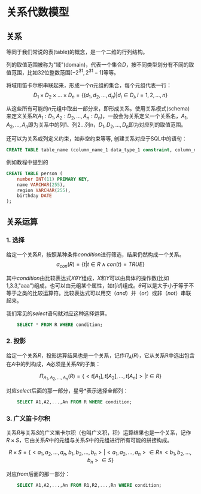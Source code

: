 # 关系代数模型

## 关系

等同于我们常说的表(table)的概念，是一个二维的行列结构。

列的取值范围被称为"域"(domain)，代表一个集合$D$，按不同类型划分有不同的取值范围，比如32位整数范围$[-2^31,2^31-1]$等等。

将域用笛卡尔积串联起来，形成一个$n$元组的集合，每个元组代表一行：
$$ D_1 \times D_2 \times \dots \times D_n = \{(d_1,d_2,\dots,d_n)|d_i \in D_i, i = 1,2,\dots,n\}$$

从这些所有可能的$n$元组中取出一部分来，即形成关系。使用关系模式(schema)来定义关系$R(A_1:D_1,A_2:D_2,\dots,A_n:D_n)$，一般会为关系定义一个关系名，$A_1,A_2,\dots,A_n$即为关系中的列1、列2...列n，$D_1,D_2,\dots,D_n$即为对应列的取值范围。

还可以为关系或列定义约束，如非空约束等等, 创建关系对应于SQL中的语句：

```sql
CREATE TABLE table_name (column_name_1 data_type_1 constraint, column_name_2 data_type_2 constraint,...);
```

例如教程中提到的

```sql
CREATE TABLE person (
    number INT(11) PRIMARY KEY,
    name VARCHAR(255),
    region VARCHAR(255),
    birthday DATE
);
```
## 关系运算

### 1. 选择
给定一个关系$R$，按照某种条件$condition$进行筛选，结果仍然构成一个关系。
$$
\sigma_{con}(R)=\{t|t\in R \land con(t) = TRUE\}
$$

其中$condition$由比较表达式$X \theta Y$组成，$X$和$Y$可以由具体的操作数(比如1,3.3,"aaa")组成，也可以由元组某个属性，如$t[id]$组成。$\theta$可以是大于小于等于不等于之类的比较运算符。比较表达式可以用交（$and$）并（$or$）或非（$not$）串联起来。

我们常见的$select$语句就对应这种选择运算。

```sql
    SELECT * FROM R WHERE condition;
```

### 2. 投影
给定一个关系$R$，投影运算结果也是一个关系，记作$\Pi_A(R)$，它从关系R中选出包含在$A$中的列构成，$A$必须是关系$R$的子集：

$$
\Pi_{A_1,A_2,\dots,A_n}(R) = \{<t[A_1],t[A_2],\dots,t[A_n]>|t \in R\}
$$

对应$select$后面的那一部分，星号$*$表示选择全部列：

```sql
    SELECT A1,A2,...,An FROM R WHERE condition;
```

### 3. 广义笛卡尔积
关系$R$与关系$S$的广义笛卡尔积（也叫广义积，积）运算结果也是一个关系，记作$R \times S$，它由关系$R$中的元组与关系$S$中的元组进行所有可能的拼接构成。

$$
R \times S = \{<a_1,a_2,\dots,a_n,b_1,b_2,\dots,b_n> |<a_1,a_2,\dots,a_n> \in R \land <b_1,b_2,\dots,b_n> \in S \}
$$

对应$from$后面的那一部分：

```sql
    SELECT A1,A2,...,An FROM R1,R2,...,Rn WHERE condition;
```